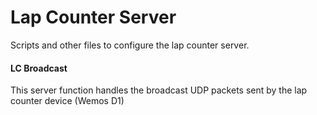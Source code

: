 # Lap Counter Server

Scripts and other files to configure the lap counter server.

#### LC Broadcast
This server function handles the broadcast UDP packets sent by the lap counter device (Wemos D1)

